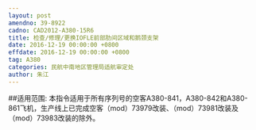 ```yaml
---
layout: post
amendno: 39-8922
cadno: CAD2012-A380-15R6
title: 检查/修理/更换IOFLE前部肋间区域和鹅颈支架
date: 2016-12-19 00:00:00 +0800
effdate: 2016-12-19 00:00:00 +0800
tag: A380
categories: 民航中南地区管理局适航审定处
author: 朱江
---
```


##适用范围:
本指令适用于所有序列号的空客A380-841，A380-842和A380-861飞机，生产线上已完成空客（mod）73979改装、（mod）73981改装及（mod）73983改装的除外。

